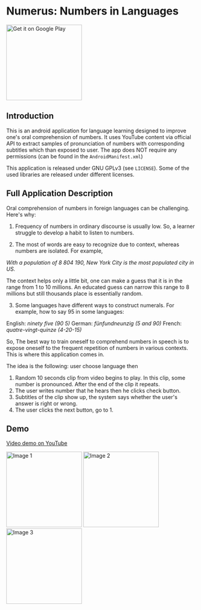 # Numerus: Numbers in Languages

[<img src="https://play.google.com/intl/en_us/badges/static/images/badges/en_badge_web_generic.png" alt="Get it on Google Play" width="200"/>](https://play.google.com/store/apps/details?id=xyz.numerus&pcampaignid=web_share&pcampaignid=pcampaignidMKT-Other-global-all-co-prtnr-py-PartBadge-Mar2515-1)


## Introduction 

This is an android application for language learning designed to improve one's oral comprehension of numbers. It uses YouTube content via
official API to extract samples of pronunciation of numbers with corresponding subtitles which than exposed to user.
The app does NOT require any permissions (can be found in the `AndroidManifest.xml`)

This application is released under GNU GPLv3 (see `LICENSE`). Some of the used libraries are released under different licenses.

## Full Application Description

Oral comprehension of numbers in foreign languages can be challenging. Here's why:

1. Frequency of numbers in ordinary discourse is usually low. So, a learner struggle to develop a habit to listen to numbers.

2. The most of words are easy to recognize due to context, whereas numbers are isolated. For example, 

*With a population of 8 804 190, New York City is the most populated city in US.*

The context helps only a little bit, one can make a guess that it is in the range from 1 to 10 millions. An educated guess can narrow this range to 8 millions but still thousands place is essentially random. 

3. Some languages have different ways to construct numerals. For example, how to say 95 in some languages:

English: _ninety five (90 5)_
German: _fünfundneunzig (5 and 90)_
French: _quatre-vingt-quinze (4-20-15)_

So, The best way to train oneself to comprehend numbers in speech is to expose oneself to the frequent repetition of numbers in various contexts. This is where this application comes in.

The idea is the following: user choose language then

1. Random 10 seconds clip from video begins to play. In this clip, some number is pronounced. After the end of the clip it repeats.
2. The user writes number that he hears then he clicks check button.
3. Subtitles of the clip show up, the system says whether the user's answer is right or wrong.
4. The user clicks the next button, go to 1.

## Demo

[Video demo on YouTube](https://www.youtube.com/watch?v=XxChslf7MGQ)

<img src="https://github.com/konverner/numerus_app/assets/52051213/33dd9af6-7c61-46cd-b023-32523d169ed6" alt="Image 1" width="200"/> <img src="https://github.com/konverner/numerus_app/assets/52051213/543d9ef4-e42f-43a0-9679-065d9b80d536" alt="Image 2" width="200"/> <img src="https://github.com/konverner/numerus_app/assets/52051213/78a43e50-9931-401d-af1f-8ce57f0c5732" alt="Image 3" width="200"/>
